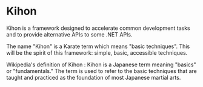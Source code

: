 # Kihon

Kihon is a framework designed to accelerate common development tasks and to provide alternative APIs 
to some .NET APIs.



The name "Kihon" is a Karate term which  means "basic techniques". 
This will be the spirit of this framework: simple, basic, accessible techniques.

Wikipedia's definition of Kihon :  Kihon is a Japanese term meaning "basics" or "fundamentals." The term is used to refer to the basic techniques that are taught and practiced as the foundation of most Japanese martial arts.
